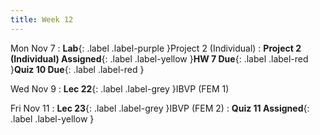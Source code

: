 ```yaml
---
title: Week 12
---
```


Mon Nov 7
: **Lab**{: .label .label-purple }Project 2 (Individual)
: **Project 2 (Individual) Assigned**{: .label .label-yellow }**HW 7 Due**{: .label .label-red }**Quiz 10 Due**{: .label .label-red }

Wed Nov 9
: **Lec 22**{: .label .label-grey }IBVP (FEM 1)

Fri Nov 11
: **Lec 23**{: .label .label-grey }IBVP (FEM 2)
: **Quiz 11 Assigned**{: .label .label-yellow }